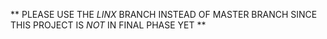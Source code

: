 ** PLEASE USE THE _LINX_ BRANCH INSTEAD OF MASTER BRANCH SINCE THIS PROJECT IS _NOT_ IN FINAL PHASE YET **
